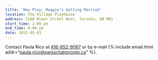 ```yaml
---
title: 'New Play: Maggie’s Getting Married'
location: The Village Playhouse
address: 2100 Bloor Street West, Toronto, ON M6S
start_time: 2:00 pm
end_time: 4:00 pm
date: 2015-05-03
---
```


Contact Paula Rico at [416-652-9067][tel] or by e-mail {% include email.html
addr="paula.rico@swissclubtoronto.ca" %}.

[tel]: <tel:416-652-9067>
